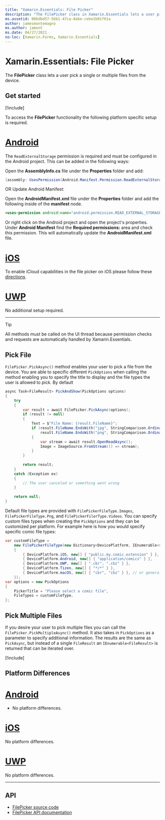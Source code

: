 ```yaml
---
title: "Xamarin.Essentials: File Picker"
description: "The FilePicker class in Xamarin.Essentials lets a user pick a single or multiple files from the device."
ms.assetid: 00bdbd57-56b1-47ca-8abe-cebe1b01f61a
author: jamesmontemagno
ms.author: jamont
ms.date: 04/27/2021
no-loc: [Xamarin.Forms, Xamarin.Essentials]
---
```


# Xamarin.Essentials: File Picker

The **FilePicker** class lets a user pick a single or multiple files from the device.

## Get started

[!include[](~/essentials/includes/get-started.md)]

To access the **FilePicker** functionality the following platform specific setup is required.

# [Android](#tab/android)

The `ReadExternalStorage` permission is required and must be configured in the Android project. This can be added in the following ways:

Open the **AssemblyInfo.cs** file under the **Properties** folder and add:

```csharp
[assembly: UsesPermission(Android.Manifest.Permission.ReadExternalStorage)]
```

OR Update Android Manifest:

Open the **AndroidManifest.xml** file under the **Properties** folder and add the following inside of the **manifest** node.

```xml
<uses-permission android:name="android.permission.READ_EXTERNAL_STORAGE" />
```

Or right click on the Android project and open the project's properties. Under **Android Manifest** find the **Required permissions:** area and check this permission. This will automatically update the **AndroidManifest.xml** file.

# [iOS](#tab/ios)

To enable iCloud capabilities in the file picker on iOS please follow these [directions](https://docs.microsoft.com/xamarin/ios/platform/document-picker#enabling-icloud-in-xamarin).

# [UWP](#tab/uwp)

No additional setup required.

-----

> [!TIP]
> All methods must be called on the UI thread because permission checks and requests are automatically handled by Xamarin.Essentials.

## Pick File

`FilePicker.PickAsync()` method enables your user to pick a file from the device. You are able to specific different `PickOptions` when calling the method enabling you to specify the title to display and the file types the user is allowed to pick. By default

```csharp
async Task<FileResult> PickAndShow(PickOptions options)
{
    try
    {
        var result = await FilePicker.PickAsync(options);
        if (result != null)
        {
            Text = $"File Name: {result.FileName}";
            if (result.FileName.EndsWith("jpg", StringComparison.OrdinalIgnoreCase) ||
                result.FileName.EndsWith("png", StringComparison.OrdinalIgnoreCase))
            {
                var stream = await result.OpenReadAsync();
                Image = ImageSource.FromStream(() => stream);
            }
        }
        
        return result;
    }
    catch (Exception ex)
    {
        // The user canceled or something went wrong
    }
    
    return null;
}
```

Default file types are provided with `FilePickerFileType.Images`, `FilePickerFileType.Png`, and `FilePickerFilerType.Videos`. You can specify custom files types when creating the `PickOptions` and they can be customized per platform. For example here is how you would specify specific comic file types:

```csharp
var customFileType =
    new FilePickerFileType(new Dictionary<DevicePlatform, IEnumerable<string>>
    {
        { DevicePlatform.iOS, new[] { "public.my.comic.extension" } }, // or general UTType values
        { DevicePlatform.Android, new[] { "application/comics" } },
        { DevicePlatform.UWP, new[] { ".cbr", ".cbz" } },
        { DevicePlatform.Tizen, new[] { "*/*" } },
        { DevicePlatform.macOS, new[] { "cbr", "cbz" } }, // or general UTType values
    });
var options = new PickOptions
{
    PickerTitle = "Please select a comic file",
    FileTypes = customFileType,
};
```

## Pick Multiple Files

If you desire your user to pick multiple files you can call the `FilePicker.PickMultipleAsync()` method. It also takes in `PickOptions` as a parameter to specify additional information. The results are the same as `PickAsync`, but instead of a single `FileResult` an `IEnumerable<FileResult>` is returned that can be iterated over.

[!include[](~/essentials/includes/tip-file-result.md)]

## Platform Differences

# [Android](#tab/android)

- No platform differences.

# [iOS](#tab/ios)

No platform differences.

# [UWP](#tab/uwp)

No platform differences.

-----

## API

- [FilePicker source code](https://github.com/xamarin/Essentials/tree/main/Xamarin.Essentials/FilePicker)
- [FilePicker API documentation](xref:Xamarin.Essentials.FilePicker)
